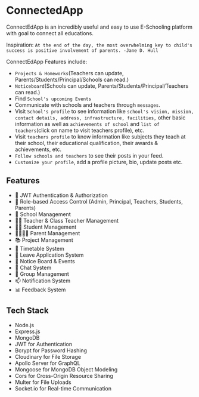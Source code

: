 # ConnectedApp

ConnectEdApp is an incredibly useful and easy to use E-Schooling platform with goal to connect all educations.

Inspiration:
`At the end of the day, the most overwhelming key to child's success is positive involvement of parents. -Jane D. Hull`

ConnectEdApp Features include:

- `Projects & Homeworks`(Teachers can update, Parents/Students/Principal/Schools can read.)
- `Noticeboard`(Schools can update, Parents/Students/Principal/Teachers can read.)
- Find `School's upcoming Events`
- Communicate with schools and teachers through `messages`.
- Visit `School's profile` to see information like `school's vision, mission, contact details, address, infrastructure, facilities,` other basic information as well as `achievements of school` and `list of teachers`(click on name to visit teachers profile), etc.
- Visit `teachers profile` to know information like subjects they teach at their school, their educational qualification, their awards & achievements, etc.
- `Follow schools and teachers` to see their posts in your feed.
- `Customize your profile`, add a profile picture, bio, update posts etc.

## Features

- 🔐 JWT Authentication & Authorization
- 👥 Role-based Access Control (Admin, Principal, Teachers, Students, Parents)
- 🏫 School Management
- 👨‍🏫 Teacher & Class Teacher Management
- 👨‍🎓 Student Management
- 👨‍👩‍👧‍👦 Parent Management
- 📚 Project Management
- 📅 Timetable System
- 📝 Leave Application System
- 📢 Notice Board & Events
- 💬 Chat System
- 👥 Group Management
- 📫 Notification System
- 📊 Feedback System

## Tech Stack

- Node.js
- Express.js
- MongoDB
- JWT for Authentication
- Bcrypt for Password Hashing
- Cloudinary for File Storage
- Apollo Server for GraphQL
- Mongoose for MongoDB Object Modeling
- Cors for Cross-Origin Resource Sharing
- Multer for File Uploads
- Socket.io for Real-time Communication

<!-- ## GraphQL API

### Endpoints

- **GraphQL Endpoint**: `/graphql`

### Queries

- `getAllPosts`: Fetch all posts.
- `getPostById(id: ID!)`: Fetch a post by its ID.
- `getAllSyllabuses`: Fetch all syllabuses.
- `getSyllabusById(id: ID!)`: Fetch a syllabus by its ID.
- `getAllFriendRequests`: Fetch all pending friend requests.

### Mutations

- `createPost(caption: String!, files: [String])`: Create a new post.
- `updatePost(id: ID!, caption: String, files: [String])`: Update an existing post.
- `deletePost(id: ID!)`: Delete a post.
- `createSyllabus(...)`: Create a new syllabus.
- `updateSyllabus(id: ID!, ...)`: Update an existing syllabus.
- `deleteSyllabus(id: ID!)`: Delete a syllabus.
- `sendFriendRequest(userId: ID!)`: Send a friend request.
- `acceptFriendRequest(requestId: ID!)`: Accept a friend request.
- `rejectFriendRequest(requestId: ID!)`: Reject a friend request.
- `cancelFriendRequest(userId: ID!)`: Cancel a friend request. -->

<!-- ## REST API Endpoints

### User Management

- `POST /api/user`: Create a new user.
- `GET /api/user/:id`: Get user details by ID.
- `PUT /api/user/:id`: Update user details.
- `DELETE /api/user/:id`: Delete a user.

### Social Features

- `POST /api/social/follow/:userId`: Follow a user.
- `POST /api/social/unfollow/:userId`: Unfollow a user.
- `GET /api/social/followers/:userId`: Get user's followers.
- `GET /api/social/following/:userId`: Get user's following.

### Chat and Messaging

- `GET /api/chats`: Get all chats.
- `POST /api/messages`: Send a message.
- `GET /api/messages/:chatId`: Get messages in a chat.

### Events and Notifications

- `GET /api/events`: Get all events.
- `POST /api/notifications`: Create a new notification.
- `GET /api/notifications`: Get all notifications.

## Prerequisites

- Node.js (v14 or higher)
- MongoDB
- npm or yarn

## Installation

1. Clone the repository

   ```bash
   git clone https://github.com/yourusername/connectedapp.git
   cd connectedapp
   ```

2. Install dependencies

   ```bash
   npm install
   ```

3. Configure environment variables
   Create a `.env` file in the root directory with the following variables:

   ```env
   # Server Configuration
   PORT=5000
   NODE_ENV=development

   # Database Configuration
   MONGODB_URI=mongodb://localhost:27017/your_database

   # JWT Configuration
   JWT_SECRET=your_jwt_secret_key
   JWT_REFRESH_EXPIRES_IN=30d
   JWT_ACCESS_EXPIRES_IN=15m

   # Cloudinary Configuration (for media uploads)
   CLOUDINARY_CLOUD_NAME=your_cloud_name
   CLOUDINARY_API_KEY=your_api_key
   CLOUDINARY_API_SECRET=your_api_secret

   # Email Configuration
   EMAIL_HOST=smtp.mailtrap.io
   EMAIL_PORT=2525
   EMAIL_USER=your_email_user
   EMAIL_PASS=your_email_password

   # Other Configuration
   GRAPHQL_PATH=/graphql
   FRONTEND_URL=http://localhost:3000

   # OAuth (if using social login)
   GOOGLE_CLIENT_ID=your_google_client_id
   GOOGLE_CLIENT_SECRET=your_google_client_secret
   FACEBOOK_APP_ID=your_facebook_app_id
   FACEBOOK_APP_SECRET=your_facebook_app_secret
   ```

4. Start the server

   ```bash
   # Development
   npm run dev

   # Production
   npm start
   ``` -->

<!-- ## License

This project is licensed under the MIT License. See the [LICENSE](LICENSE) file for details. -->

<!-- ## Project Structure
## Project Structure

The project structure is organized as follows:


connectedapp/
├── config/
│ ├── config.js
│ └── database.js
├── controllers/
│ ├── notification.controller.js
│ ├── poll.controller.js
│ ├── post.controller.js
│ └── ...
├── graphql/
│ ├── schemas/
│ │ ├── authSchema.js
│ │ ├── index.js
│ │ ├── userSchema.js
│ │ └── ...
│ ├── resolvers/
│ │ ├── authResolver.js
│ │ ├── userResolvers.js
│ │ ├── index.js
│ │ ├── schoolResolvers.js
│ │ └── ...
│ ├── middleware/
│ │ ├── cors.middleware.js
│ │ ├── error.middleware.js
│ │ └── auth.middleware.js
│ │ └── ...
│ ├── models/
│ │ ├── User.js
│ │ ├── Feedback.js
│ │ ├── Answer.js
│ │ ├── ProjectAndHomework.js
│ │ └── ...
│ ├── routes/
│ │ ├── notification.routes.js
│ │ ├── poll.routes.js
│ │ ├── post.routes.js
│ │ └── ...
│ ├── utils/
│ │ └── error.js
├── .env
├── .gitignore
├── app.js
└── package.json -->
